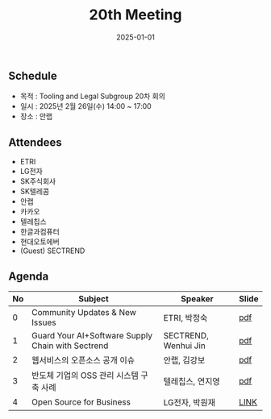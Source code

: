 ﻿---
title: "20th Meeting"
linkTitle: "20th Meeting"
weight: 4
date: 2025-01-01
type: docs
categories: ["Tooling&Legal"]
tags: []
description: Tooling & Legal Subgroup 20th Meeting
---

## Schedule
* 목적 : Tooling and Legal Subgroup 20차 회의
* 일시 : 2025년 2월 26일(수) 14:00 ~ 17:00
* 장소 : 안랩

## Attendees
* ETRI
* LG전자
* SK주식회사
* SK텔레콤
* 안랩
* 카카오
* 텔레칩스
* 한글과컴퓨터
* 현대오토에버
* (Guest) SECTREND

## Agenda
| No | Subject           | Speaker | Slide |
|----|-----------------|------|------|
| 0  | Community Updates & New Issues | ETRI, 박정숙 | [pdf](./0_CommunityUpdates_NewIssues_ETRI.pdf) |
| 1  | Guard Your AI+Software Supply Chain with Sectrend | SECTREND, Wenhui Jin | [pdf](./1_GuardYourAI_Sectrend.pdf) |
| 2  | 웹서비스의 오픈소스 공개 이슈 | 안랩, 김강보 | [pdf](./2_OpeningWebService_Anlab.pdf) |
| 3  | 반도체 기업의 OSS 관리 시스템 구축 사례 | 텔레칩스, 연지영 | [pdf](./3_CaseStudyonBuildingOSSMS_Telechips.pdf) |
| 4  | Open Source for Business | LG전자, 박원재 | [LINK](https://heathermeeker.com/open-source-for-business/) |


<!-- 

## Attendees

## Meeting Minutes

## Photo Gallery

<div ><span class="image fit">
</span></div> -->